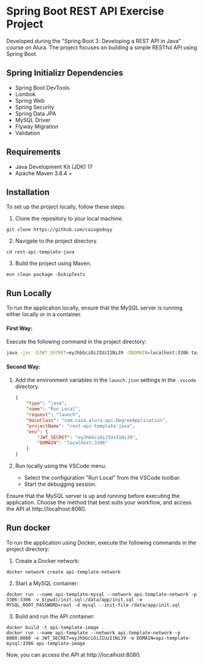 # Spring Boot REST API Exercise Project
Developed during the "Spring Boot 3: Developing a REST API in Java" course on Alura. The project focuses on building a simple RESTful API using Spring Boot.

## Spring Initializr Dependencies
- Spring Boot DevTools
- Lombok
- Spring Web
- Spring Security
- Spring Data JPA
- MySQL Driver
- Flyway Migration
- Validation

## Requirements
- Java Development Kit (JDK) 17
- Apache Maven 3.8.4 +

## Installation
To set up the project locally, follow these steps:
1. Clone the repository to your local machine.
```
git clone https://github.com/caiogodoyy
```
2. Navigate to the project directory.
```
cd rest-api-template-java
```
3. Build the project using Maven.
```
mvn clean package -DskipTests
```

## Run Locally

To run the application locally, ensure that the MySQL server is running either locally or in a container.

#### First Way:

Execute the following command in the project directory:

```bash
java -jar -DJWT_SECRET=eyJhbGciOiJIUzI1NiJ9 -DDOMAIN=localhost:3306 target/api-0.0.1-SNAPSHOT.jar
```

#### Second Way:

1. Add the environment variables in the `launch.json` settings in the `.vscode` directory.

   ```json
   {
       "type": "java",
       "name": "Run Local",
       "request": "launch",
       "mainClass": "com.caio.alura.api.DegreeApplication",
       "projectName": "rest-api-template-java",
       "env": {
           "JWT_SECRET": "eyJhbGciOiJIUzI1NiJ9",
           "DOMAIN": "localhost:3306"
       }
   }
   ```

2. Run locally using the VSCode menu:
   - Select the configuration "Run Local" from the VSCode toolbar.
   - Start the debugging session.

Ensure that the MySQL server is up and running before executing the application. Choose the method that best suits your workflow, and access the API at http://localhost:8080.

## Run docker
To run the application using Docker, execute the following commands in the project directory:
1. Create a Docker network:
```
docker network create api-template-network
```
2. Start a MySQL container:
```
docker run --name api-template-mysql --network api-template-network -p 3306:3306 -v $(pwd)/init.sql:/data/app/init.sql -e MYSQL_ROOT_PASSWORD=root -d mysql --init-file /data/app/init.sql
```
3. Build and run the API container:
```
docker build -t api-template-image .
docker run --name api-template --network api-template-network -p 8080:8080 -e JWT_SECRET=eyJhbGciOiJIUzI1NiJ9 -e DOMAIN=api-template-mysql:3306 api-template-image
```
Now, you can access the API at http://localhost:8080.

